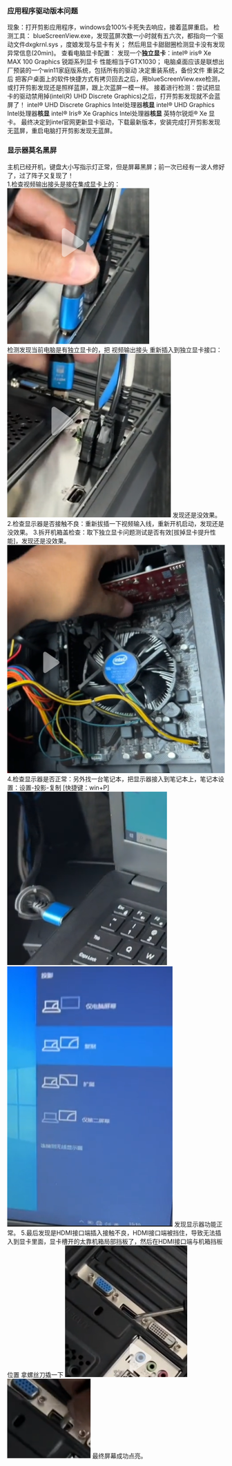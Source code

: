 

### 应用程序驱动版本问题
现象：打开剪影应用程序，windows会100%卡死失去响应，接着蓝屏重启。
检测工具：
	blueScreenView.exe，发现蓝屏次数一小时就有五六次，都指向一个驱动文件dxgkrnl.sys ，度娘发现与显卡有关；
	然后用显卡甜甜圈检测显卡没有发现异常信息(20min)。
查看电脑显卡配置：
	发现一个**独立显卡**：intel® iris® Xe MAX 100 Graphics  锐距系列显卡 性能相当于GTX1030；
	电脑桌面应该是联想出厂预装的一个win11家庭版系统，包括所有的驱动
决定重装系统，备份文件
	重装之后 把客户桌面上的软件快捷方式有拷贝回去之后，用blueScreenView.exe检测，或打开剪影发现还是照样蓝屏，跟上次蓝屏一模一样。
	接着进行检测：尝试把显卡的驱动禁用掉(intel(R) UHD Discrete Graphics)之后，打开剪影发现就不会蓝屏了！ 
		intel® UHD Discrete Graphics   Intel处理器**核显**
		intel® UHD Graphics            Intel处理器**核显**
		intel® Iris® Xe Graphics       Intel处理器**核显** 英特尔锐炬® Xe 显卡。
最终决定到intel官网更新显卡驱动，下载最新版本，安装完成打开剪影发现无蓝屏，重启电脑打开剪影发现无蓝屏。

### 显示器莫名黑屏
主机已经开机，键盘大小写指示灯正常，但是屏幕黑屏；前一次已经有一波人修好了，过了阵子又复现了！  
1.检查视频输出接头是接在集成显卡上的：  
![](../../../99-Attachment/Pasted%20image%2020230915163357.png)  
检测发现当前电脑是有独立显卡的，把 视频输出接头 重新插入到独立显卡接口：
![](../../../99-Attachment/Pasted%20image%2020230915163506.png) 
发现还是没效果。
2.检查显示器是否接触不良：重新拔插一下视频输入线，重新开机启动，发现还是没效果。
3.拆开机箱盖检查：取下独立显卡问题测试是否有效[拔掉显卡提升性能]，发现还是没效果。
![](../../../99-Attachment/Pasted%20image%2020230915164102.png) 
4.检查显示器是否正常：另外找一台笔记本，把显示器接入到笔记本上，笔记本设置：设置-投影-复制 [快捷键：win+P]
![](../../../99-Attachment/Pasted%20image%2020230915164317.png) 
![](../../../99-Attachment/Pasted%20image%2020230915164518.png) 
发现显示器功能正常。
5.最后发现是HDMI接口端插入接触不良，HDMI接口端被挡住，导致无法插入到显卡里面，显卡槽开的太靠机箱局部挡板了，然后在HDMI接口端与机箱挡板位置 拿螺丝刀撬一下
![](../../../99-Attachment/Pasted%20image%2020230915164909.png) 
![](../../../99-Attachment/Pasted%20image%2020230915165258.png) 
最终屏幕成功点亮。

